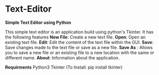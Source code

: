 # Text-Editor
**Simple Text Editor using Python**

This simple text editor is an application build using python's Tkinter.
It has the following features
**New File**: Create a new text file.
**Open**: Open an existing text file.
**Edit**: Edit the content of the text file within the GUI.
**Save**: Save changes made to the text file or save as a new file.
**Save As** : Allows you to save a new file or an existing file to a new location with the same or different name.
**About**: Information about the application.

**Requirments**
Python3
Tkinter (To Install: pip install tkinter)
